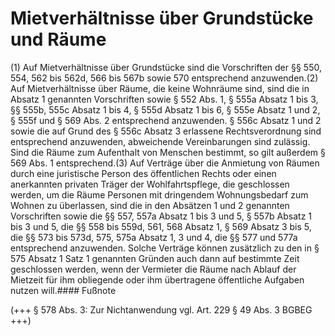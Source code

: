 # Mietverhältnisse über Grundstücke und Räume

(1) Auf Mietverhältnisse über Grundstücke sind die Vorschriften der §§ 550, 554, 562 bis 562d, 566 bis 567b sowie 570 entsprechend anzuwenden.(2) Auf Mietverhältnisse über Räume, die keine Wohnräume sind, sind die in Absatz 1 genannten Vorschriften sowie § 552 Abs. 1, § 555a Absatz 1 bis 3, §§ 555b, 555c Absatz 1 bis 4, § 555d Absatz 1 bis 6, § 555e Absatz 1 und 2, § 555f und § 569 Abs. 2 entsprechend anzuwenden. § 556c Absatz 1 und 2 sowie die auf Grund des § 556c Absatz 3 erlassene Rechtsverordnung sind entsprechend anzuwenden, abweichende Vereinbarungen sind zulässig. Sind die Räume zum Aufenthalt von Menschen bestimmt, so gilt außerdem § 569 Abs. 1 entsprechend.(3) Auf Verträge über die Anmietung von Räumen durch eine juristische Person des öffentlichen Rechts oder einen anerkannten privaten Träger der Wohlfahrtspflege, die geschlossen werden, um die Räume Personen mit dringendem Wohnungsbedarf zum Wohnen zu überlassen, sind die in den Absätzen 1 und 2 genannten Vorschriften sowie die §§ 557, 557a Absatz 1 bis 3 und 5, § 557b Absatz 1 bis 3 und 5, die §§ 558 bis 559d, 561, 568 Absatz 1, § 569 Absatz 3 bis 5, die §§ 573 bis 573d, 575, 575a Absatz 1, 3 und 4, die §§ 577 und 577a entsprechend anzuwenden. Solche Verträge können zusätzlich zu den in § 575 Absatz 1 Satz 1 genannten Gründen auch dann auf bestimmte Zeit geschlossen werden, wenn der Vermieter die Räume nach Ablauf der Mietzeit für ihm obliegende oder ihm übertragene öffentliche Aufgaben nutzen will.#### Fußnote

(+++ § 578 Abs. 3: Zur Nichtanwendung vgl. Art. 229 § 49 Abs. 3 BGBEG +++) 

